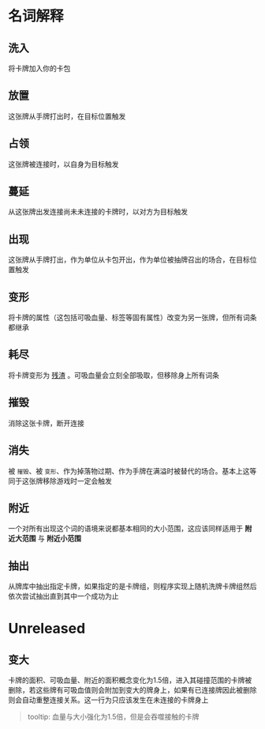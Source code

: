 # 名词解释

## 洗入

将卡牌加入你的卡包

## 放置

这张牌从手牌打出时，在目标位置触发

## 占领

这张牌被连接时，以自身为目标触发

## 蔓延

从这张牌出发连接尚未未连接的卡牌时，以对方为目标触发

## 出现

这张牌从手牌打出，作为单位从卡包开出，作为单位被抽牌召出的场合，在目标位置触发

## 变形

将卡牌的属性（这包括可吸血量、标签等固有属性）改变为另一张牌，但所有词条都继承

## 耗尽

将卡牌变形为 [残渣](卡牌/残渣.md) 。可吸血量会立刻全部吸取，但移除身上所有词条

## 摧毁

消除这张卡牌，断开连接

## 消失

被 `摧毁`、被 `变形`、作为掉落物过期、作为手牌在满溢时被替代的场合。基本上这等同于这张牌移除游戏时一定会触发

## 附近

一个对所有出现这个词的语境来说都基本相同的大小范围，这应该同样适用于 **附近大范围** 与 **附近小范围**

## 抽出

从牌库中抽出指定卡牌，如果指定的是卡牌组，则程序实现上随机洗牌卡牌组然后依次尝试抽出直到其中一个成功为止

# Unreleased

## 变大

卡牌的面积、可吸血量、附近的面积概念变化为1.5倍，进入其碰撞范围的卡牌被删除，若这些牌有可吸血值则会附加到变大的牌身上，如果有已连接牌因此被删除则会自动重整连接关系。这一行为只应该发生在未连接的卡牌身上

> tooltip: 血量与大小强化为1.5倍，但是会吞噬接触的卡牌
